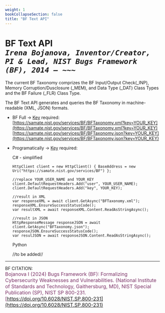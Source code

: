 ```yaml
---
weight: 1
bookCollapseSection: false
title: "BF Text API"
---
```


<!-- Google tag (gtag.js) -->
<script async src="https://www.googletagmanager.com/gtag/js?id=G-PJ364XPP9F"></script>
<script>
  window.dataLayer = window.dataLayer || [];
  function gtag(){dataLayer.push(arguments);}
  gtag('js', new Date());

  gtag('config', 'G-PJ364XPP9F');
</script>

# BF Text API <br/>_`Irena Bojanova, Inventor/Creator, PI & Lead, NIST Bugs Framework (BF), 2014 – ~~~`_

The current BF Taxonomy comprizes the BF Input/Output Check(_INP), Memory Corruption/Dusclosure (_MEM), and Data Type (_DAT) Class Types and the BF Failure (_FLR) Class Type.

The BF Text API generates and queries the BF Taxonomy in machine-readable (XML, JSON) formats.

- BF Full &rarr; [Key](https://forms.gle/SRZyva5Vn1i4dQQ2A) required: <br/>
  [https://samate.nist.gov/services/BF/BFTaxonomy.xml?key=YOUR_KEY](https://samate.nist.gov/services/BF/BFTaxonomy.xml?key=YOUR_KEY) </br>
  [https://samate.nist.gov/services/BF/BFTaxonomy.json?key=YOUR_KEY](https://samate.nist.gov/services/BF/BFTaxonomy.json?key=YOUR_KEY)

- Programatically &rarr; [Key](https://forms.gle/SRZyva5Vn1i4dQQ2A) required: <br/>

  C# - simplified <br/>
        
      HttpClient client = new HttpClient() { BaseAddress = new Uri("https://samate.nist.gov/services/BF") };

      //replace YOUR_USER_NAME and YOUR_KEY
      client.DefaultRequestHeaders.Add("user", YOUR_USER_NAME);
      client.DefaultRequestHeaders.Add("key", YOUR_KEY);

      //result in XML
      var responseXML = await client.GetAsync("BFTaxonomy.xml");
      responseXML.EnsureSuccessStatusCode();        
      var resultXML = await responseXML.Content.ReadAsStringAsync();

      //result in JSON
      HttpResponseMessage responseJSON = await client.GetAsync("BFTaxonomy.json");       
      responseJSON.EnsureSuccessStatusCode();         
      var resulJSON = await responseJSON.Content.ReadAsStringAsync();

   Python
      
    //to be added//
 _______________________________

BF CITATION: <br/>
<l style="font-size: 16px; color: #7D3368"> Bojanova I (2024) Bugs Framework (BF): Formalizing Cybersecurity Weaknesses and Vulnerabilities. (National Institute of Standards and Technology, Gaithersburg, MD), NIST Special Publication (SP), NIST SP 800-231. [https://doi.org/10.6028/NIST.SP.800-231](https://doi.org/10.6028/NIST.SP.800-231)</l>  <br/>